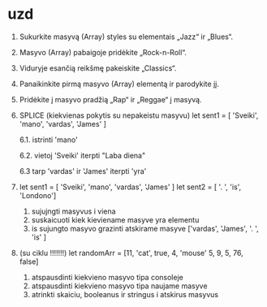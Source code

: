 # uzd

1. Sukurkite masyvą (Array) styles su elementais „Jazz“ ir „Blues“.
2. Masyvo (Array) pabaigoje pridėkite „Rock-n-Roll“.
3. Viduryje esančią reikšmę pakeiskite „Classics“.
4. Panaikinkite pirmą masyvo (Array) elementą ir parodykite jį.
5. Pridėkite į masyvo pradžią „Rap“ ir „Reggae“ į masyvą.

6. SPLICE (kiekvienas pokytis su nepakeistu masyvu)
   let sent1 = [ 'Sveiki', 'mano', 'vardas', 'James' ]

   6.1. istrinti 'mano'

   6.2. vietoj 'Sveiki' iterpti "Laba diena"

   6.3 tarp 'vardas' ir 'James' iterpti 'yra'

7. let sent1 = [ 'Sveiki', 'mano', 'vardas', 'James' ]
   let sent2 = [ '. ', 'is', 'Londono']

   1. sujujngti masyvus i viena
   2. suskaicuoti kiek kieviename masyve yra elementu
   3. is sujungto masyvo grazinti atskirame masyve ['vardas', 'James', '. ', 'is' ]

8. (su ciklu !!!!!!!) let randomArr = [11, 'cat', true, 4, 'mouse' 5, 9, 5, 76, false]

   1. atspausdinti kiekvieno masyvo tipa consoleje
   2. atspausdinti kiekvieno masyvo tipa naujame masyve
   3. atrinkti skaiciu, booleanus ir stringus i atskirus masyvus

